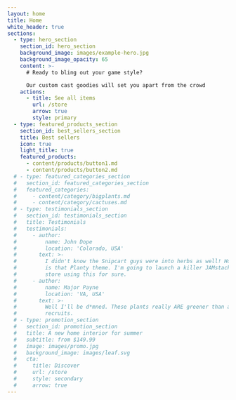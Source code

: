 ```yaml
---
layout: home
title: Home
white_header: true
sections:
  - type: hero_section
    section_id: hero_section
    background_image: images/example-hero.jpg
    background_image_opacity: 65
    content: >-
      # Ready to bling out your game style?

      Our custom cast goodies will set you apart from the crowd
    actions:
      - title: See all items
        url: /store
        arrow: true
        style: primary
  - type: featured_products_section
    section_id: best_sellers_section
    title: Best sellers
    icon: true
    light_title: true
    featured_products:
      - content/products/button1.md
      - content/products/button2.md
  # - type: featured_categories_section
  #   section_id: featured_categories_section
  #   featured_categories:
  #     - content/category/bigplants.md
  #     - content/category/cactuses.md
  # - type: testimonials_section
  #   section_id: testimonials_section
  #   title: Testimonials
  #   testimonials:
  #     - author:
  #         name: John Dope
  #         location: 'Colorado, USA'
  #       text: >-
  #         I didn't know the Snipcart guys were into herbs as well! How beautiful
  #         is that Planty theme. I'm going to launch a killer JAMstack e-commerce
  #         store using this for sure.
  #     - author:
  #         name: Major Payne
  #         location: 'VA, USA'
  #       text: >-
  #         Well I'll be d*mned. These plants really ARE greener than any of my
  #         recruits.
  # - type: promotion_section
  #   section_id: promotion_section
  #   title: A new home interior for summer
  #   subtitle: from $149.99
  #   image: images/promo.jpg
  #   background_image: images/leaf.svg
  #   cta:
  #     title: Discover
  #     url: /store
  #     style: secondary
  #     arrow: true
---
```

